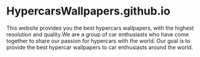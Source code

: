 # HypercarsWallpapers.github.io
This website provides you the best hypercars wallpapers, with the highest resolution and quality.We are a group of car enthusiasts who have come together to share our passion for hypercars with the world. Our goal is to provide the best hypercar wallpapers to car enthusiasts around the world.
